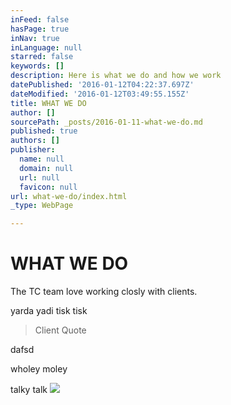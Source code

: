 ```yaml
---
inFeed: false
hasPage: true
inNav: true
inLanguage: null
starred: false
keywords: []
description: Here is what we do and how we work
datePublished: '2016-01-12T04:22:37.697Z'
dateModified: '2016-01-12T03:49:55.155Z'
title: WHAT WE DO
author: []
sourcePath: _posts/2016-01-11-what-we-do.md
published: true
authors: []
publisher:
  name: null
  domain: null
  url: null
  favicon: null
url: what-we-do/index.html
_type: WebPage

---
```

# WHAT WE DO

The TC team love working closly with clients.

yarda yadi tisk tisk

> Client Quote

dafsd

wholey moley

talky talk
![](https://the-grid-user-content.s3-us-west-2.amazonaws.com/bd26b2e8-8057-4f29-8a22-8088c221e032.jpg)